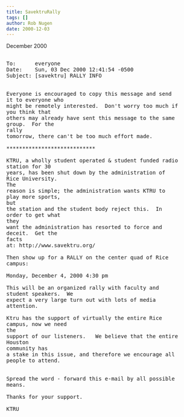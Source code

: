 ```yaml
---
title: SavektruRally
tags: []
author: Rob Nugen
date: 2000-12-03
---
```


<p class=date>  December 2000

<pre>

To:      everyone
Date:    Sun, 03 Dec 2000 12:41:54 -0500
Subject: [savektru] RALLY INFO


Everyone is encouraged to copy this message and send
it to everyone who
might be remotely interested.  Don't worry too much if
you think that
others may already have sent this message to the same
group.  For the 
rally 
tomorrow, there can't be too much effort made.

****************************

KTRU, a wholly student operated & student funded radio
station for 30
years, has been shut down by the administration of
Rice University.  
The
reason is simple; the administration wants KTRU to
play more sports, 
but
the station and the student body reject this.  In
order to get what 
they
want the administration has resorted to force and
deceit.  Get the 
facts
at: http://www.savektru.org/

Then show up for a RALLY on the center quad of Rice
campus:

Monday, December 4, 2000 4:30 pm

This will be an organized rally with faculty and
student speakers.  We
expect a very large turn out with lots of media
attention.

Ktru has the support of virtually the entire Rice
campus, now we need 
the 
support of our listeners.   We believe that the entire
Houston 
community has 
a stake in this issue, and therefore we encourage all
people to attend.


Spread the word - forward this e-mail by all possible
means.

Thanks for your support.

KTRU
</pre>
